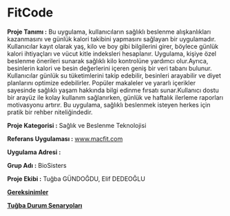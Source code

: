 # FitCode

**Proje Tanımı :** Bu uygulama, kullanıcıların sağlıklı beslenme alışkanlıkları kazanmasını ve günlük kalori takibini yapmasını sağlayan bir uygulamadır. Kullanıcılar kayıt olarak yaş, kilo ve boy gibi bilgilerini girer, böylece günlük kalori ihtiyaçları ve vücut kitle indeksleri hesaplanır. Uygulama, kişiye özel beslenme önerileri sunarak sağlıklı kilo kontrolüne yardımcı olur.Ayrıca, besinlerin kalori ve besin değerlerini içeren geniş bir veri tabanı bulunur. Kullanıcılar günlük su tüketimlerini takip edebilir, besinleri arayabilir ve diyet planlarını optimize edebilirler. Popüler makaleler ve yararlı içerikler sayesinde sağlıklı yaşam hakkında bilgi edinme fırsatı sunar.Kullanıcı dostu bir arayüz ile kolay kullanım sağlanırken, günlük ve haftalık ilerleme raporları motivasyonu artırır. Bu uygulama, sağlıklı beslenmek isteyen herkes için pratik bir rehber niteliğindedir.

**Proje Kategorisi :** Sağlık ve Beslenme Teknolojisi

**Referans Uygulaması :** www.macfit.com 

**Uygulama Adresi :**

**Grup Adı :** BioSisters

**Proje Ekibi :** Tuğba GÜNDOĞDU, Elif DEDEOĞLU

**[Gereksinimler](FitCode_Gereksinimler.md)**

**[Tuğba Durum Senaryoları](Tugba_DurumSenaryoları.pdf)**